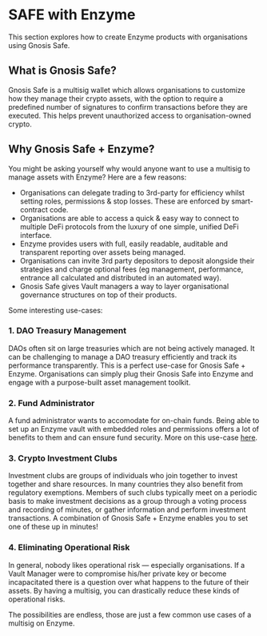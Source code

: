# SAFE with Enzyme

This section explores how to create Enzyme products with organisations using Gnosis Safe.

## What is Gnosis Safe?

Gnosis Safe is a multisig wallet which allows organisations to customize how they manage their crypto assets, with the option to require a predefined number of signatures to confirm transactions before they are executed. This helps prevent unauthorized access to organisation-owned crypto.

## **Why Gnosis Safe + Enzyme?** <a href="#b545" id="b545"></a>

You might be asking yourself why would anyone want to use a multisig to manage assets with Enzyme? Here are a few reasons:

* Organisations can delegate trading to 3rd-party for efficiency whilst setting roles, permissions & stop losses. These are enforced by smart-contract code.
* Organisations are able to access a quick & easy way to connect to multiple DeFi protocols from the luxury of one simple, unified DeFi interface.
* Enzyme provides users with full, easily readable, auditable and transparent reporting over assets being managed.
* Organisations can invite 3rd party depositors to deposit alongside their strategies and charge optional fees (eg management, performance, entrance all calculated and distributed in an automated way).
* Gnosis Safe gives Vault managers a way to layer organisational governance structures on top of their products.

Some interesting use-cases:

### **1. DAO Treasury Management** <a href="#id-89e1" id="id-89e1"></a>

DAOs often sit on large treasuries which are not being actively managed. It can be challenging to manage a DAO treasury efficiently and track its performance transparently. This is a perfect use-case for Gnosis Safe + Enzyme. Organisations can simply plug their Gnosis Safe into Enzyme and engage with a purpose-built asset management toolkit.

### 2. Fund Administrator

A fund administrator wants to accomodate for on-chain funds. Being able to set up an Enzyme vault with embedded roles and permissions offers a lot of benefits to them and can ensure fund security. More on this use-case [here](https://app.gitbook.com/o/-M17sAWG26bbHj7WurKa/s/WzXrybpj5e9VBbPlbYCJ/).

### 3. Crypto Investment Clubs

Investment clubs are groups of individuals who join together to invest together and share resources. In many countries they also benefit from regulatory exemptions. Members of such clubs typically meet on a periodic basis to make investment decisions as a group through a voting process and recording of minutes, or gather information and perform investment transactions. A combination of Gnosis Safe + Enzyme enables you to set one of these up in minutes!

### **4. Eliminating Operational Risk** <a href="#id-5068" id="id-5068"></a>

In general, nobody likes operational risk — especially organisations. If a Vault Manager were to compromise his/her private key or become incapacitated there is a question over what happens to the future of their assets. By having a multisig, you can drastically reduce these kinds of operational risks.

The possibilities are endless, those are just a few common use cases of a multisig on Enzyme.
